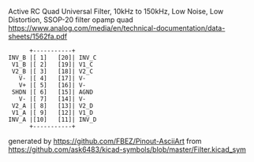 Active RC Quad Universal Filter, 10kHz to 150kHz, Low Noise, Low Distortion, SSOP-20
filter opamp quad
https://www.analog.com/media/en/technical-documentation/data-sheets/1562fa.pdf


	      +-----------+
	INV_B |[ 1]   [20]| INV_C
	 V1_B |[ 2]   [19]| V1_C
	 V2_B |[ 3]   [18]| V2_C
	   V- |[ 4]   [17]| V-
	   V+ |[ 5]   [16]| V-
	 SHDN |[ 6]   [15]| AGND
	   V- |[ 7]   [14]| V-
	 V2_A |[ 8]   [13]| V2_D
	 V1_A |[ 9]   [12]| V1_D
	INV_A |[10]   [11]| INV_D
	      +-----------+


generated by https://github.com/FBEZ/Pinout-AsciiArt from https://github.com/ask6483/kicad-symbols/blob/master/Filter.kicad_sym